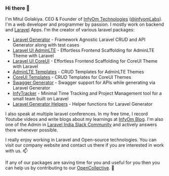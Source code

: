 ### Hi there 👋

I'm Mitul Golakiya. CEO & Founder of [InfyOm Technologies](https://www.infyom.com/) ([@infyomLabs](https://github.com/InfyOmLabs)). I'm a web developer and programmer by passion. I mostly work on backend and [Laravel](https://laravel.com/) Apps. I'm the creator of various laravel packages:

- [Laravel Generator](https://github.com/InfyOmLabs/laravel-generator) - Framework Agnostic Laravel CRUD and API Generator along with test cases
- [Laravel UI AdminLTE](https://github.com/InfyOmLabs/laravel-ui-adminlte) - Effortless Frontend Scaffolding for AdminLTE Theme with Laravel
- [Laravel UI CoreUI](https://github.com/InfyOmLabs/laravel-ui-coreui) - Effortless Frontend Scaffolding for CoreUI Theme with Laravel
- [AdminLTE Templates](https://github.com/InfyOmLabs/adminlte-templates) - CRUD Templates for AdminLTE Themes
- [CoreUI Templates](https://github.com/InfyOmLabs/coreui-templates) - CRUD Templates for CoreUI Themes
- [Swagger Generator](https://github.com/InfyOmLabs/swagger-generator) - Swagger support for APIs while generating via Laravel Generator
- [InfyTracker](https://github.com/InfyOmLabs/infy-tracker) - Minimal Time Tracking and Project Management tool for a small team built on Laravel
- [Laravel Generator Helpers](https://github.com/InfyOmLabs/laravel-generator-helpers) - Helper functions for Laravel Generator

I also speak at multiple laravel conferences. In my free time, I record Youtube videos and write blogs about my learnings at [InfyOm Blog](https://blog.infyom.com/).
I'm also one of the Admin in [Laravel India Slack Community](https://laravellive.in/) and actively answers there whenever possible.

I really enjoy working in Laravel and Open-source technologies. You can visit our company website and contact us there if you are interested in work with us.  📫 

If any of our packages are saving time for you and useful for you then you can help us by contributing to our [OpenCollective](https://opencollective.com/infyomlabs). :pray:
